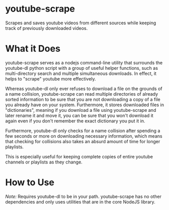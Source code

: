 # youtube-scrape
Scrapes and saves youtube videos from different sources while keeping track of previously downloaded videos.

# What it Does
youtube-scrape serves as a nodejs command-line utility that surrounds the youtube-dl python script with a group of useful helper functions, such as multi-directory search and multiple simultaneous downloads. In effect, it helps to "scrape" youtube more effectively.

Whereas youtube-dl only ever refuses to download a file on the grounds of a name collision, youtube-scrape can read multiple directories of already sorted information to be sure that you are not downloading a copy of a file you already have on your system. Furthermore, it stores downloaded files in "dictionaries", meaning if you download a file using youtube-scrape and later rename it and move it, you can be sure that you won't download it again even if you don't remember the exact dictionary you put it in.

Furthermore, youtube-dl only checks for a name collision after spending a few seconds or more on downloading necessary information, which means that checking for collisions also takes an absurd amount of time for longer playlists.

This is especially useful for keeping complete copies of entire youtube channels or playlists as they change.

# How to Use
*Note:* Requires youtube-dl to be in your path.
youtube-scrape has no other dependencies and only uses utilities that are in the core NodeJS library.
